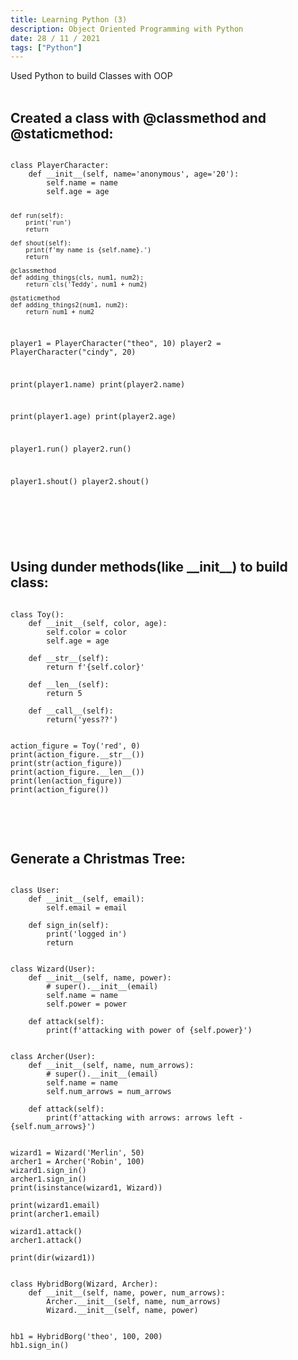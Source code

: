 ```yaml
---
title: Learning Python (3)
description: Object Oriented Programming with Python
date: 28 / 11 / 2021
tags: ["Python"]
---
```


Used Python to build Classes with OOP
<br/>
<br/>

<h2>Created a class with @classmethod and @staticmethod:</h2>
<pre><code class="language-python">
class PlayerCharacter:
    def __init__(self, name='anonymous', age='20'):
        self.name = name
        self.age = age

    def run(self):
        print('run')
        return

    def shout(self):
        print(f'my name is {self.name}.')
        return

    @classmethod
    def adding_things(cls, num1, num2):
        return cls('Teddy', num1 + num2)

    @staticmethod
    def adding_things2(num1, num2):
        return num1 + num2

player1 = PlayerCharacter("theo", 10)
player2 = PlayerCharacter("cindy", 20)

print(player1.name)
print(player2.name)

print(player1.age)
print(player2.age)

player1.run()
player2.run()

player1.shout()
player2.shout()

</code></pre>
<br/>
<br/>

<h2>Using dunder methods(like __init__) to build class:</h2>

<pre><code class="language-python">
class Toy():
    def __init__(self, color, age):
        self.color = color
        self.age = age

    def __str__(self):
        return f'{self.color}'

    def __len__(self):
        return 5

    def __call__(self):
        return('yess??')


action_figure = Toy('red', 0)
print(action_figure.__str__())
print(str(action_figure))
print(action_figure.__len__())
print(len(action_figure))
print(action_figure())

</code></pre>
<br/>
<br/>
<h2>Generate a Christmas Tree:</h2>

<pre><code class="language-python">
class User:
    def __init__(self, email):
        self.email = email

    def sign_in(self):
        print('logged in')
        return


class Wizard(User):
    def __init__(self, name, power):
        # super().__init__(email)
        self.name = name
        self.power = power

    def attack(self):
        print(f'attacking with power of {self.power}')


class Archer(User):
    def __init__(self, name, num_arrows):
        # super().__init__(email)
        self.name = name
        self.num_arrows = num_arrows

    def attack(self):
        print(f'attacking with arrows: arrows left - {self.num_arrows}')


wizard1 = Wizard('Merlin', 50)
archer1 = Archer('Robin', 100)
wizard1.sign_in()
archer1.sign_in()
print(isinstance(wizard1, Wizard))

print(wizard1.email)
print(archer1.email)

wizard1.attack()
archer1.attack()

print(dir(wizard1))


class HybridBorg(Wizard, Archer):
    def __init__(self, name, power, num_arrows):
        Archer.__init__(self, name, num_arrows)
        Wizard.__init__(self, name, power)


hb1 = HybridBorg('theo', 100, 200)
hb1.sign_in()

</code></pre>
